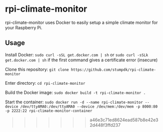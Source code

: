 # rpi-climate-monitor

rpi-climate-monitor uses Docker to easily setup a simple climate monitor for your Raspberry Pi.

## Usage

Install Docker:
```sudo curl -sSL get.docker.com | sh``` or ```sudo curl -sSLk get.docker.com | sh``` if the first command gives a certificate error (insecure)

Clone this repository:
```git clone https://github.com/stumpdk/rpi-climate-monitor```

Enter directory:
```cd rpi-climate-monitor```

Build the Docker image:
```sudo docker build -t rpi-climate-monitor .```

Start the container:
```sudo docker run -d --name rpi-climate-monitor --device /dev/ttyAMA0:/dev/ttyAMA0 --device /dev/mem:/dev/mem -p 8000:80 -p 2222:22 rpi-climate-monitor-container```
>>>>>>> a46e3c71ed8624ead587b8e42e32d448f3ffd237
